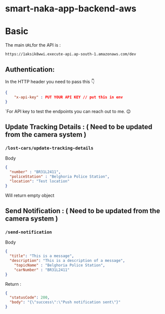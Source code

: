# smart-naka-app-backend-aws

# Basic

The main `URL`for the API is : 

```
https://1aksik8wwi.execute-api.ap-south-1.amazonaws.com/dev
```

## Authentication:

In the HTTP header you need to pass this 👇

```json
{
	"x-api-key" : PUT YOUR API KEY // put this in env
}
```
`For API key to test the endpoints you can reach out to me. 😉 

## Update Tracking Details : ( Need to be updated from the camera system )

### `/lost-cars/update-tracking-details`

Body

```json
{
  "number" : "BR31L2411",
  "policeStation" : "Belghoria Police Station",
  "location": "Test location"
}
```

Will return empty object

## Send Notification : ( Need to be updated from the camera system )

### `/send-notification`

Body

```json
{
  "title": "This is a message",
  "description": "This is a description of a message",
	"topicName" : "Belghoria Police Station",
	"carNumber" : "BR31L2411"
}
```

Return :

```json
{
  "statusCode": 200,
  "body": "{\"success\":\"Push notification sent\"}"
}
```
